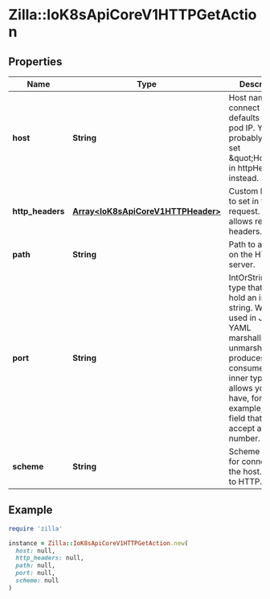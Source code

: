 # Zilla::IoK8sApiCoreV1HTTPGetAction

## Properties

| Name | Type | Description | Notes |
| ---- | ---- | ----------- | ----- |
| **host** | **String** | Host name to connect to, defaults to the pod IP. You probably want to set \&quot;Host\&quot; in httpHeaders instead. | [optional] |
| **http_headers** | [**Array&lt;IoK8sApiCoreV1HTTPHeader&gt;**](IoK8sApiCoreV1HTTPHeader.md) | Custom headers to set in the request. HTTP allows repeated headers. | [optional] |
| **path** | **String** | Path to access on the HTTP server. | [optional] |
| **port** | **String** | IntOrString is a type that can hold an int32 or a string.  When used in JSON or YAML marshalling and unmarshalling, it produces or consumes the inner type.  This allows you to have, for example, a JSON field that can accept a name or number. |  |
| **scheme** | **String** | Scheme to use for connecting to the host. Defaults to HTTP.   | [optional] |

## Example

```ruby
require 'zilla'

instance = Zilla::IoK8sApiCoreV1HTTPGetAction.new(
  host: null,
  http_headers: null,
  path: null,
  port: null,
  scheme: null
)
```

